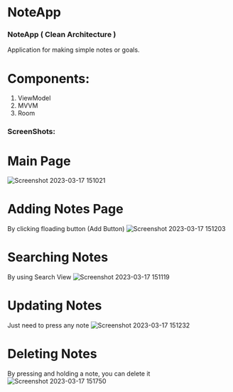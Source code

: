 # NoteApp
### NoteApp ( Clean Architecture ) 
Application for making simple notes or goals.
# Components:
  1) ViewModel
  2) MVVM
  3) Room

### ScreenShots:
# Main Page
![Screenshot 2023-03-17 151021](https://user-images.githubusercontent.com/100896741/225863053-bca5b099-00df-49e2-b025-3cbcf0d15a25.png)
# Adding Notes Page
  By clicking floading button (Add Button)
![Screenshot 2023-03-17 151203](https://user-images.githubusercontent.com/100896741/225863140-e52d506d-79d7-4002-acd4-c2687cfcee11.png)
# Searching Notes
  By using Search View
![Screenshot 2023-03-17 151119](https://user-images.githubusercontent.com/100896741/225863204-23637e47-8144-4d44-a211-6dc284501207.png)
# Updating Notes
  Just need to press any note
![Screenshot 2023-03-17 151232](https://user-images.githubusercontent.com/100896741/225863252-8a149e7d-70d3-49fc-a441-4ee4ad740a3f.png)
# Deleting Notes
  By pressing and holding a note, you can delete it
![Screenshot 2023-03-17 151750](https://user-images.githubusercontent.com/100896741/225863457-3c211055-10ee-4192-9c84-ab0ffd2b9962.png)
